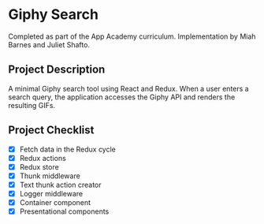 # Giphy Search
Completed as part of the App Academy curriculum. Implementation by Miah Barnes and Juliet Shafto.

## Project Description
A minimal Giphy search tool using React and Redux. When a user enters a search query, the application accesses the Giphy API and renders the resulting GIFs.

## Project Checklist
- [x] Fetch data in the Redux cycle
- [x] Redux actions
- [x] Redux store
- [x] Thunk middleware
- [x] Text thunk action creator
- [x] Logger middleware
- [x] Container component
- [x] Presentational components
